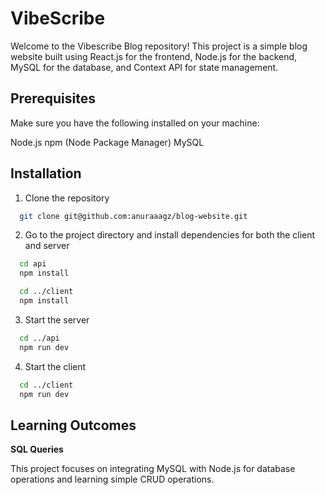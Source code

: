 # VibeScribe
Welcome to the Vibescribe Blog repository! This project is a simple blog website built using React.js for the frontend, Node.js for the backend, MySQL for the database, and Context API for state management.

## Prerequisites
Make sure you have the following installed on your machine:

Node.js
npm (Node Package Manager)
MySQL

## Installation
1. Clone the repository

```bash
  git clone git@github.com:anuraaagz/blog-website.git
```
2. Go to the project directory and install dependencies for both the client and server
```bash
  cd api
  npm install
```
```bash
  cd ../client
  npm install
```
3. Start the server
```bash
  cd ../api
  npm run dev
```
4. Start the client
```bash
  cd ../client
  npm run dev
``` 

## Learning Outcomes
**SQL Queries**

This project focuses on integrating MySQL with Node.js for database operations and learning simple CRUD operations.
